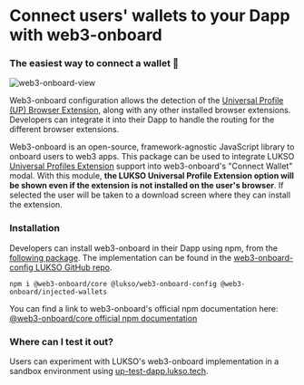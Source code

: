 # Connect users' wallets to your Dapp with web3-onboard

### The easiest way to connect a wallet 🚀

![web3-onboard-view](/img/extension/web3-onboard.png)

Web3-onboard configuration allows the detection of the [Universal Profile (UP) Browser Extension](https://chrome.google.com/webstore/search/lukso%20blockchain), along with any other installed browser extensions. Developers can integrate it into their Dapp to handle the routing for the different browser extensions.

Web3-onboard is an open-source, framework-agnostic JavaScript library to onboard users to web3 apps. This package can be used to integrate LUKSO [Universal Profiles Extension](https://chrome.google.com/webstore/detail/universal-profiles/abpickdkkbnbcoepogfhkhennhfhehfn?hl=en) support into web3-onboard's "Connect Wallet" modal. With this module, **the LUKSO Universal Profile Extension option will be shown even if the extension is not installed on the user's browser**. If selected the user will be taken to a download screen where they can install the extension.

### Installation

Developers can install web3-onboard in their Dapp using npm, from the [following package](https://www.npmjs.com/package/@lukso/web3-onboard-config). The implementation can be found in the [web3-onboard-config LUKSO GitHub repo](https://github.com/lukso-network/web3-onboard-config).

```
npm i @web3-onboard/core @lukso/web3-onboard-config @web3-onboard/injected-wallets
```

You can find a link to web3-onboard's official npm documentation here: [@web3-onboard/core official npm documentation](https://www.npmjs.com/package/@web3-onboard/core)

### Where can I test it out?

Users can experiment with LUKSO's web3-onboard implementation in a sandbox environment using [up-test-dapp.lukso.tech](https://up-test-dapp.lukso.tech/).
